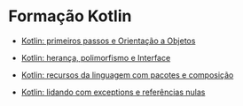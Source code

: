 # Formação Kotlin

  - [Kotlin: primeiros passos e Orientação a Objetos](bytebank-introducao-oo)
  
  - [Kotlin: herança, polimorfismo e Interface](kotlin-oo-heranca-polimorfismo-interfaces)
  
  - [Kotlin: recursos da linguagem com pacotes e composição](kotlin-pacotes-composicao-objects)
  
  - [Kotlin: lidando com exceptions e referências nulas](kotlin-exceptions-null-safety)